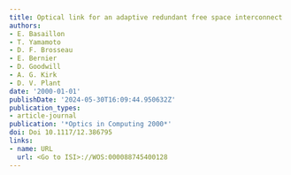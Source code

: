 ```yaml
---
title: Optical link for an adaptive redundant free space interconnect
authors:
- E. Basaillon
- T. Yamamoto
- D. F. Brosseau
- E. Bernier
- D. Goodwill
- A. G. Kirk
- D. V. Plant
date: '2000-01-01'
publishDate: '2024-05-30T16:09:44.950632Z'
publication_types:
- article-journal
publication: '*Optics in Computing 2000*'
doi: Doi 10.1117/12.386795
links:
- name: URL
  url: <Go to ISI>://WOS:000088745400128
---
```

